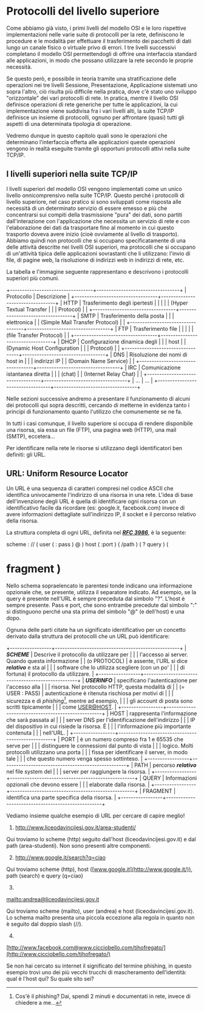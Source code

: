 # Protocolli del livello superiore

Come abbiamo già visto, i primi livelli del modello OSI e le loro
rispettive implementazioni nelle varie suite di protocolli per la rete,
definiscono le procedure e le modalità per effettuare il trasferimento
dei pacchetti di dati lungo un canale fisico o virtuale privo di errori.
I tre livelli successivi completano il modello OSI permettendogli di
offrire una interfaccia standard alle applicazioni, in modo che possano
utilizzare la rete secondo le proprie necessità.

Se questo però, e possibile in teoria tramite una stratificazione delle
operazioni nei tre livelli Sessione, Presentazione, Applicazione
sistemati uno sopra l'altro, ciò risulta più difficile nella pratica,
dove c'è stato uno sviluppo "orizzontale" dei vari protocolli di rete.
In pratica, mentre il livello OSI definisce operazioni di rete generiche
per tutte le applicazioni, la cui implementazione viene suddivisa fra i
vari livelli alti, la suite TCP/IP definisce un insieme di protocolli,
ognuno per affrontare (quasi) tutti gli aspetti di una determinata
tipologia di operazione.

Vedremo dunque in questo capitolo quali sono le operazioni che
determinano l'interfaccia offerta alle applicazioni queste operazioni
vengono in realtà eseguite tramite gli opportuni protocolli attivi nella
suite TCP/IP.

## I livelli superiori nella suite TCP/IP

I livelli superiori del modello OSI vengono implementati come un unico
livello onnicomprensivo nella suite TCP/IP. Questo perché i protocolli
di livello superiore, nel caso pratico si sono sviluppati come risposta
alle necessità di un determinato servizio di essere emesso e più che
concentrarsi sui compiti della trasmissione "pura" dei dati, sono
partiti dall'interazione con l'applicazione che necessita un servizio di
rete e con l'elaborazione dei dati da trasportare fino al momento in cui
questo trasporto doveva avere inizio (cioè ovviamente al livello di
trasporto). Abbiamo quindi non protocolli che si occupano
specificatamente di una delle attività descritte nei livelli OSI
superiori, ma protocolli che si occupano di un'attività tipica delle
applicazioni sovrastanti che li utilizzano: l'invio di file, di pagine
web, la risoluzione di indirizzi web in indirizzi di rete, etc.

La tabella e l'immagine seguente rappresentano e descrivono i protocolli
superiori più comuni.

+----------------------------------+----------------------------------+
| Protocollo                       | Descrizione                      |
+----------------------------------+----------------------------------+
| HTTP                             | Trasferimento degli ipertesti    |
|                                  |                                  |
| (Hyper Textual Transfer          |                                  |
| Protocol)                        |                                  |
+----------------------------------+----------------------------------+
| SMTP                             | Trasferimento della posta        |
|                                  | elettronica                      |
| (Simple Mail Transfer Protocol)  |                                  |
+----------------------------------+----------------------------------+
| FTP                              | Trasferimento file               |
|                                  |                                  |
| (file Transfer Protocol)         |                                  |
+----------------------------------+----------------------------------+
| DHCP                             | Configurazione dinamica degli    |
|                                  | host                             |
| (Dynamic Host Configuration      |                                  |
| Protocol)                        |                                  |
+----------------------------------+----------------------------------+
| DNS                              | Risoluzione dei nomi di host in  |
|                                  | indirizzi IP                     |
| (Domain Name Service)            |                                  |
+----------------------------------+----------------------------------+
| IRC                              | Comunicazione istantanea diretta |
|                                  | (chat)                           |
| (Internet Relay Chat)            |                                  |
+----------------------------------+----------------------------------+
| ...                              | ...                             |
+----------------------------------+----------------------------------+

Nelle sezioni successive andremo a presentare il funzionamento di alcuni
dei protocolli qui sopra descritti, cercando di metterne in evidenza
tanto i principi di funzionamento quanto l'utilizzo che comunemente se
ne fa.

In tutti i casi comunque, il livello superiore si occupa di rendere
disponibile una risorsa, sia essa un file (FTP), una pagina web (HTTP),
una mail (SMTP), eccetera...

Per identificare nella rete le risorse si utilizzano degli
identificatori ben definiti: gli URL.


## URL: Uniform Resource Locator

Un URL è una sequenza di caratteri compresi nel codice ASCII che
identifica univocamente l'indirizzo di una risorsa in una rete. L'idea
di base dell'invenzione degli URL è quella di identificare ogni risorsa
con un identificativo facile da ricordare (es: google.it, facebook.com)
invece di avere informazioni dettagliate sull'indirizzo IP, il socket e
il percorso relativo della risorsa.

La struttura completa di ogni URL, definita nel [***RFC
3986***](https://tools.ietf.org/html/rfc3986), è la seguente:

scheme : // ( user ( : pass ) @ ) host ( :port ) ( /path ) ( ? query ) (
# fragment )

Nello schema sopraelencato le parentesi tonde indicano una informazione
opzionale che, se presente, utilizza il separatore indicato. Ad esempio,
se la query è presente nell'URL è sempre preceduta dal simbolo "?".
L'host è sempre presente. Pass e port, che sono entrambe precedute dal
simbolo ":" si distinguono perché una sta prima del simbolo "@" (e
dell'host) e una dopo.

Ognuna delle parti citate ha un significato identificativo per un
concetto derivato dalla struttura dei protocolli che un URL può
identificare:

+-----------------+---------------------------------------------------+
| ***SCHEME***    | Descrive il protocollo da utilizzare per          |
|                 | l'accesso ai server. Quando questa informazione  |
| (o PROTOCOL)    | è assente, l'URL si dice ***relativo*** e sta al |
|                 | software che lo utilizza scegliere (con un po'   |
|                 | di fortuna) il protocollo da utilizzare.          |
+-----------------+---------------------------------------------------+
| ***USERINFO***  | specificano l'autenticazione per l'accesso alla |
|                 | risorsa. Nel protocollo HTTP, questa modalità di  |
| (= USER : PASS) | autenticazione è ritenuta rischiosa per motivi di |
|                 | sicurezza e di *phishing[^2]*, mentre ad esempio, |
|                 | gli account di posta sono scritti tipicamente     |
|                 | come <USER@HOST>.                                 |
+-----------------+---------------------------------------------------+
| HOST            | rappresenta l'informazione che sarà passata al   |
|                 | server DNS per l'identificazione dell'indirizzo |
|                 | IP del dispositivo in cui risiede la risorsa. É   |
|                 | l'informazione più importante contenuta          |
|                 | nell'URL.                                        |
+-----------------+---------------------------------------------------+
| PORT            | è un numero compreso fra 1 e 65535 che serve per  |
|                 | distinguere le connessioni dal punto di vista     |
|                 | logico. Molti protocolli utilizzano una porta     |
|                 | fissa per identificare il server, in modo tale    |
|                 | che questo numero venga spesso sottinteso.        |
+-----------------+---------------------------------------------------+
| PATH            | percorso ***relativo*** nel file system del       |
|                 | server per raggiungere la risorsa.                |
+-----------------+---------------------------------------------------+
| QUERY           | Informazioni opzionali che devono essere          |
|                 | elaborate dalla risorsa.                          |
+-----------------+---------------------------------------------------+
| FRAGMENT        | identifica una parte specifica della risorsa.     |
+-----------------+---------------------------------------------------+

Vediamo insieme qualche esempio di URL per cercare di capire meglio!

1) <http://www.liceodavincijesi.gov.it/area-studenti/>

Qui troviamo lo scheme (http) seguito dall'host
(liceodavincijesi.gov.it) e dal path (area-studenti). Non sono presenti
altre componenti.

2) <http://www.google.it/search?q=ciao>

Qui troviamo scheme (http), host
([www.google.it](http://www.google.it/)), path (search) e query (q=ciao)

3)
[mailto:andrea@liceodavincijesi.gov.it](mailto:andrea@liceodavincijesi.gov.it)

Qui troviamo scheme (mailto), user (andrea) e host
(liceodavincijesi.gov.it). Lo schema mailto presenta una piccola
eccezione alla regola in quanto non è seguito dal doppio slash (//).

4)
[http://www.facebook.com@www.cicciobello.com/tihofregato/](http://www.cicciobello.com/tihofregato/)

Se non hai cercato su internet il significato del termine phishing, in
questo esempio trovi uno dei più vecchi trucchi di mascheramento
dell'identità: qual è l'host qui? Su quale sito sei?

[^1]: Cos'è il phishing? Dai, spendi 2 minuti e documentati in rete,
    invece di chiedere a me...

[^2]: Cos'è il phishing? Dai, spendi 2 minuti e documentati in rete,
    invece di chiedere a me...
